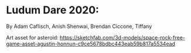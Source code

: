 # Ludum Dare 2020:
By Adam Caflisch, Anish Shenwai, Brendan Ciccone, Tiffany

Art asset for asteroid: https://sketchfab.com/3d-models/space-rock-free-game-asset-agustin-honnun-c9ce5678bdbc443eab59b817a5534ead